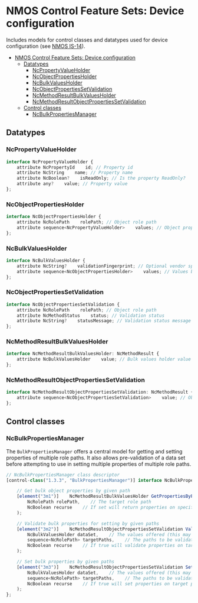 # NMOS Control Feature Sets: Device configuration

Includes models for control classes and datatypes used for device configuration (see [NMOS IS-14](https://specs.amwa.tv/is-14/)).

- [NMOS Control Feature Sets: Device configuration](#nmos-control-feature-sets-device-configuration)
  - [Datatypes](#datatypes)
    - [NcPropertyValueHolder](#ncpropertyvalueholder)
    - [NcObjectPropertiesHolder](#ncobjectpropertiesholder)
    - [NcBulkValuesHolder](#ncbulkvaluesholder)
    - [NcObjectPropertiesSetValidation](#ncobjectpropertiessetvalidation)
    - [NcMethodResultBulkValuesHolder](#ncmethodresultbulkvaluesholder)
    - [NcMethodResultObjectPropertiesSetValidation](#ncmethodresultobjectpropertiessetvalidation)
  - [Control classes](#control-classes)
    - [NcBulkPropertiesManager](#ncbulkpropertiesmanager)

## Datatypes

### NcPropertyValueHolder

```typescript
interface NcPropertyValueHolder {
    attribute NcPropertyId    id; // Property id
    attribute NcString    name; // Property name
    attribute NcBoolean?    isReadOnly; // Is the property ReadOnly?
    attribute any?    value; // Property value
};
```

### NcObjectPropertiesHolder

```typescript
interface NcObjectPropertiesHolder {
    attribute NcRolePath    rolePath; // Object role path
    attribute sequence<NcPropertyValueHolder>    values; // Object properties values
};
```

### NcBulkValuesHolder

```typescript
interface NcBulkValuesHolder {
    attribute NcString?    validationFingerprint; // Optional vendor specific fingerprinting mechanism used for validation purposes
    attribute sequence<NcObjectPropertiesHolder>    values; // Values by rolePath
};
```

### NcObjectPropertiesSetValidation

```typescript
interface NcObjectPropertiesSetValidation {
    attribute NcRolePath    rolePath; // Object role path
    attribute NcMethodStatus    status; // Validation status
    attribute NcString?    statusMessage; // Validation status message
};
```

### NcMethodResultBulkValuesHolder

```typescript
interface NcMethodResultBulkValuesHolder: NcMethodResult {
    attribute NcBulkValuesHolder    value; // Bulk values holder value
};
```

### NcMethodResultObjectPropertiesSetValidation

```typescript
interface NcMethodResultObjectPropertiesSetValidation: NcMethodResult {
    attribute sequence<NcObjectPropertiesSetValidation>    value; // Object properties set path validations
};
```

## Control classes

### NcBulkPropertiesManager

The `BulkPropertiesManager` offers a central model for getting and setting properties of multiple role paths.
It also allows pre-validation of a data set before attempting to use in setting multiple properties of multiple role paths.

```typescript
// NcBulkPropertiesManager class descriptor
[control-class("1.3.3", "BulkPropertiesManager")] interface NcBulkPropertiesManager: NcManager {

    // Get bulk object properties by given path
    [element("3m1")]    NcMethodResultBulkValuesHolder GetPropertiesByPath(
        NcRolePath rolePath,    // The target role path
        NcBoolean recurse    // If set will return properties on specified path and all the nested paths
    );

    // Validate bulk properties for setting by given paths
    [element("3m2")]    NcMethodResultObjectPropertiesSetValidation ValidateSetPropertiesByPaths(
        NcBulkValuesHolder dataSet,    // The values offered (this may include read-only values and also paths which are not in the targetPaths)
        sequence<NcRolePath> targetPaths,    // The paths to be validated
        NcBoolean recurse    // If true will validate properties on target paths and all their nested paths
    );

    // Set bulk properties by given paths
    [element("3m3")]    NcMethodResultObjectPropertiesSetValidation SetPropertiesByPaths(
        NcBulkValuesHolder dataSet,    // The values offered (this may include read-only values and also paths which are not in the targetPaths)
        sequence<NcRolePath> targetPaths,    // The paths to be validated
        NcBoolean recurse    // If true will set properties on target paths and all their nested paths
    );
};
```
